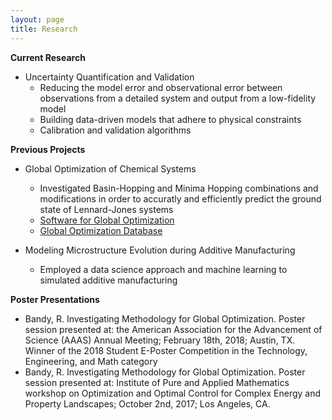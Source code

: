 ```yaml
---
layout: page
title: Research
---
```


**Current Research**
- Uncertainty Quantification and Validation
    - Reducing the model error and observational error between observations from a detailed system and output from a low-fidelity model
    - Building data-driven models that adhere to physical constraints
    - Calibration and validation algorithms

**Previous Projects**
- Global Optimization of Chemical Systems
    - Investigated Basin-Hopping and Minima Hopping combinations and modifications
    in order to accuratly and efficiently predict the ground state of Lennard-Jones systems
    - [Software for Global Optimization](http://theory.cm.utexas.edu/tsase/global_optimizer.html)
    - [Global Optimization Database](http://fri.oden.utexas.edu/~fri/fridb_GO/server.py)

- Modeling Microstructure Evolution during Additive Manufacturing
    - Employed a data science approach and machine learning	to simulated additive manufacturing


**Poster Presentations**
- Bandy, R. Investigating Methodology for Global Optimization. Poster session presented at: the American Association for the Advancement of Science (AAAS) Annual Meeting; February 18th, 2018; Austin, TX. Winner of the 2018 Student E-Poster Competition in the Technology, Engineering, and Math category
- Bandy, R. Investigating Methodology for Global Optimization. Poster session presented at: Institute of Pure and Applied Mathematics workshop on Optimization and Optimal Control for Complex Energy and Property Landscapes; October 2nd, 2017; Los Angeles, CA.